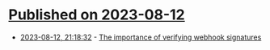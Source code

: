# [Published on 2023-08-12](index.md)

* [2023-08-12, 21:18:32](https://lobste.rs/s/ypvu1m/importance_verifying_webhook) - [The importance of verifying webhook signatures](https://snyk.io/blog/verifying-webhook-signatures/)

